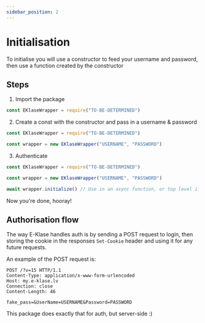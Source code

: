 ```yaml
---
sidebar_position: 2
---
```


# Initialisation

To initialise you will use a constructor to feed your username and password, then use a function created by the constructor

## Steps

1. Import the package
```js
const EKlaseWrapper = require("TO-BE-DETERMINED")
```
2. Create a const with the constructor and pass in a username & password
```js
const EKlaseWrapper = require("TO-BE-DETERMINED")

const wrapper = new EKlaseWrapper("USERNAME", "PASSWORD")
```
3. Authenticate
```js
const EKlaseWrapper = require("TO-BE-DETERMINED")

const wrapper = new EKlaseWrapper("USERNAME", "PASSWORD")

await wrapper.initialize() // Use in an async function, or top level if you have type: module
```

Now you're done, hooray!

## Authorisation flow

The way E-Klase handles auth is by sending a POST request to login, then storing the cookie in the responses `Set-Cookie` header and using it for any future requests.

An example of the POST request is:
```http request
POST /?v=15 HTTP/1.1
Content-Type: application/x-www-form-urlencoded
Host: my.e-klase.lv
Connection: close
Content-Length: 46

fake_pass=&UserName=USERNAME&Password=PASSWORD
```

This package does exactly that for auth, but server-side :)